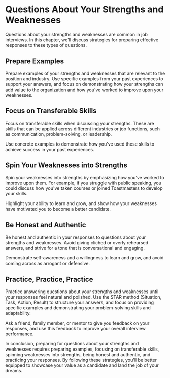 Questions About Your Strengths and Weaknesses
==================================================================================================

Questions about your strengths and weaknesses are common in job interviews. In this chapter, we'll discuss strategies for preparing effective responses to these types of questions.

Prepare Examples
----------------

Prepare examples of your strengths and weaknesses that are relevant to the position and industry. Use specific examples from your past experiences to support your answers, and focus on demonstrating how your strengths can add value to the organization and how you've worked to improve upon your weaknesses.

Focus on Transferable Skills
----------------------------

Focus on transferable skills when discussing your strengths. These are skills that can be applied across different industries or job functions, such as communication, problem-solving, or leadership.

Use concrete examples to demonstrate how you've used these skills to achieve success in your past experiences.

Spin Your Weaknesses into Strengths
-----------------------------------

Spin your weaknesses into strengths by emphasizing how you've worked to improve upon them. For example, if you struggle with public speaking, you could discuss how you've taken courses or joined Toastmasters to develop your skills.

Highlight your ability to learn and grow, and show how your weaknesses have motivated you to become a better candidate.

Be Honest and Authentic
-----------------------

Be honest and authentic in your responses to questions about your strengths and weaknesses. Avoid giving cliched or overly rehearsed answers, and strive for a tone that is conversational and engaging.

Demonstrate self-awareness and a willingness to learn and grow, and avoid coming across as arrogant or defensive.

Practice, Practice, Practice
----------------------------

Practice answering questions about your strengths and weaknesses until your responses feel natural and polished. Use the STAR method (Situation, Task, Action, Result) to structure your answers, and focus on providing specific examples and demonstrating your problem-solving skills and adaptability.

Ask a friend, family member, or mentor to give you feedback on your responses, and use this feedback to improve your overall interview performance.

In conclusion, preparing for questions about your strengths and weaknesses requires preparing examples, focusing on transferable skills, spinning weaknesses into strengths, being honest and authentic, and practicing your responses. By following these strategies, you'll be better equipped to showcase your value as a candidate and land the job of your dreams.
